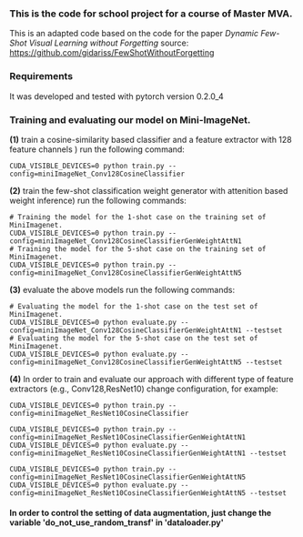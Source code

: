 ### This is the code for school project for a course of Master MVA.

This is an adapted code based on the code for the paper *Dynamic Few-Shot Visual Learning without Forgetting*
source: https://github.com/gidariss/FewShotWithoutForgetting

### Requirements
It was developed and tested with pytorch version 0.2.0_4


### Training and evaluating our model on Mini-ImageNet.

**(1)** train a cosine-similarity based classifier and a feature extractor with 128 feature channels ) run the following command:
```
CUDA_VISIBLE_DEVICES=0 python train.py --config=miniImageNet_Conv128CosineClassifier
```

**(2)** train the few-shot classification weight generator with attenition based weight inference) run the following commands:
```
# Training the model for the 1-shot case on the training set of MiniImagenet.
CUDA_VISIBLE_DEVICES=0 python train.py --config=miniImageNet_Conv128CosineClassifierGenWeightAttN1
# Training the model for the 5-shot case on the training set of MiniImagenet.
CUDA_VISIBLE_DEVICES=0 python train.py --config=miniImageNet_Conv128CosineClassifierGenWeightAttN5
```

**(3)** evaluate the above models run the following commands:
```
# Evaluating the model for the 1-shot case on the test set of MiniImagenet.
CUDA_VISIBLE_DEVICES=0 python evaluate.py --config=miniImageNet_Conv128CosineClassifierGenWeightAttN1 --testset
# Evaluating the model for the 5-shot case on the test set of MiniImagenet.
CUDA_VISIBLE_DEVICES=0 python evaluate.py --config=miniImageNet_Conv128CosineClassifierGenWeightAttN5 --testset
```

**(4)** In order to train and evaluate our approach with different type of feature extractors (e.g., Conv128,ResNet10) change configuration, for example:
```
CUDA_VISIBLE_DEVICES=0 python train.py --config=miniImageNet_ResNet10CosineClassifier

CUDA_VISIBLE_DEVICES=0 python train.py --config=miniImageNet_ResNet10CosineClassifierGenWeightAttN1
CUDA_VISIBLE_DEVICES=0 python evaluate.py --config=miniImageNet_ResNet10CosineClassifierGenWeightAttN1 --testset

CUDA_VISIBLE_DEVICES=0 python train.py --config=miniImageNet_ResNet10CosineClassifierGenWeightAttN5
CUDA_VISIBLE_DEVICES=0 python evaluate.py --config=miniImageNet_ResNet10CosineClassifierGenWeightAttN5 --testset
```

#### In order to control the setting of data augmentation, just change the variable 'do_not_use_random_transf' in 'dataloader.py'